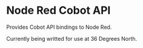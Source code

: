 # Node Red Cobot API

Provides Cobot API bindings to Node Red.

Currently being writted for use at 36 Degrees North.

